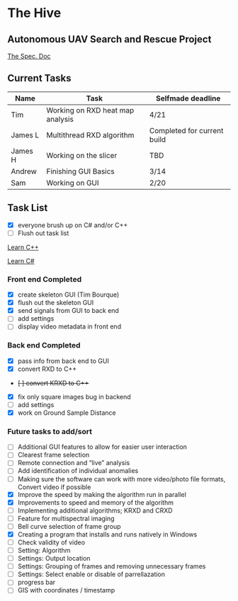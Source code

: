 # The Hive
## Autonomous UAV Search and Rescue Project

[The Spec. Doc](https://docs.google.com/document/d/1P7WHhIStPZlg40G0gDEU_NLqLtBaFG7JJOGIgDq67hg/edit)

## Current Tasks
| Name | Task | Selfmade deadline |
|---|---|---|
| Tim | Working on RXD heat map analysis | 4/21 |
| James L | Multithread RXD algorithm | Completed for current build |
| James H | Working on the slicer | TBD |
| Andrew | Finishing GUI Basics | 3/14 |
| Sam | Working on GUI | 2/20|



## Task List

- [X] everyone brush up on C# and/or C++
- [ ] Flush out task list

[Learn C++](https://www.w3schools.com/cpp/default.asp)

[Learn C#](https://www.w3schools.com/cs/index.php)

### Front end Completed
- [X] create skeleton GUI (Tim Bourque)
- [X] flush out the skeleton GUI
- [X] send signals from GUI to back end
- [ ] add settings
- [ ] display video metadata in front end

### Back end Completed
- [X] pass info from back end to GUI
- [X] convert RXD to C++
- ~~[ ] convert KRXD to C++~~
- [X] fix only square images bug in backend
- [ ] add settings
- [X] work on Ground Sample Distance

### Future tasks to add/sort
- [ ] Additional GUI features to allow for easier user interaction
- [ ] Clearest frame selection
- [ ] Remote connection and “live” analysis
- [ ] Add identification of individual anomalies
- [ ] Making sure the software can work with more video/photo file formats, Convert video if possible
- [X] Improve the speed by making the algorithm run in parallel
- [X] Improvements to speed and memory of the algorithm
- [ ] Implementing additional algorithms; KRXD and CRXD
- [ ] Feature for multispectral imaging
- [ ] Bell curve selection of frame group
- [X] Creating a program that installs and runs natively in Windows
- [ ] Check validity of video
- [ ] Setting: Algorithm
- [ ] Settings: Output location
- [ ] Settings: Grouping of frames and removing unnecessary frames
- [ ] Settings: Select enable or disable of parrellazation
- [ ] progress bar
- [ ] GIS with coordinates / timestamp
